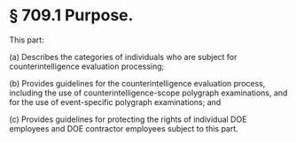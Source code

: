 # § 709.1   Purpose.

This part:


(a) Describes the categories of individuals who are subject for counterintelligence evaluation processing;


(b) Provides guidelines for the counterintelligence evaluation process, including the use of counterintelligence-scope polygraph examinations, and for the use of event-specific polygraph examinations; and


(c) Provides guidelines for protecting the rights of individual DOE employees and DOE contractor employees subject to this part.




